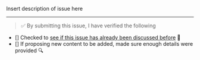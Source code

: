Insert description of issue here

---

<!-- Thank you for contributing to this repo, it is much appreciated! 😊 -->

<!-- Before raising an issue, make sure to verify the following. -->

> ✅️ By submitting this issue, I have verified the following

* [] Checked to [see if this issue has already been discussed before](https://github.com/fvcproductions/hugoma-theme/issues) 🤔️
* [] If proposing new content to be added, made sure enough details were provided 🔍️
